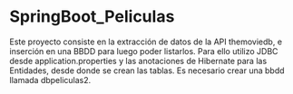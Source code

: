 # SpringBoot_Peliculas
Este proyecto consiste en la extracción de datos de la API themoviedb, e inserción en una BBDD para luego poder listarlos.
Para ello utilizo JDBC desde application.properties y las anotaciones de Hibernate para las Entidades, desde donde se crean las tablas.
Es necesario crear una bbdd llamada dbpeliculas2.
